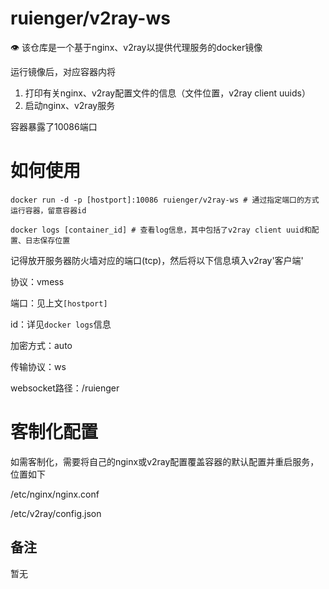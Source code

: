 # ruienger/v2ray-ws

👁 该仓库是一个基于nginx、v2ray以提供代理服务的docker镜像

运行镜像后，对应容器内将

1. 打印有关nginx、v2ray配置文件的信息（文件位置，v2ray client uuids）
2. 启动nginx、v2ray服务

容器暴露了10086端口

# 如何使用

`docker run -d -p [hostport]:10086 ruienger/v2ray-ws # 通过指定端口的方式运行容器，留意容器id`

`docker logs [container_id] # 查看log信息，其中包括了v2ray client uuid和配置、日志保存位置`

记得放开服务器防火墙对应的端口(tcp)，然后将以下信息填入v2ray'客户端'

协议：vmess

端口：见上文`[hostport]`

id：详见`docker logs`信息

加密方式：auto

传输协议：ws

websocket路径：/ruienger

# 客制化配置

如需客制化，需要将自己的nginx或v2ray配置覆盖容器的默认配置并重启服务，位置如下

/etc/nginx/nginx.conf

/etc/v2ray/config.json

## 备注

暂无
